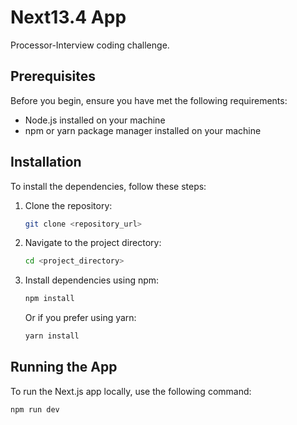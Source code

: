 # Next13.4 App

Processor-Interview coding challenge.

## Prerequisites

Before you begin, ensure you have met the following requirements:

- Node.js installed on your machine
- npm or yarn package manager installed on your machine

## Installation

To install the dependencies, follow these steps:

1. Clone the repository:

    ```bash
    git clone <repository_url>
    ```

2. Navigate to the project directory:

    ```bash
    cd <project_directory>
    ```

3. Install dependencies using npm:

    ```bash
    npm install
    ```

   Or if you prefer using yarn:

    ```bash
    yarn install
    ```

## Running the App

To run the Next.js app locally, use the following command:

```bash
npm run dev
```